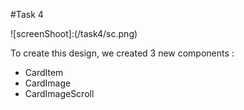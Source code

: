 #Task 4

![screenShoot]:(/task4/sc.png) 

To create this design, we created 3 new components : 
* CardItem
* CardImage
* CardImageScroll
